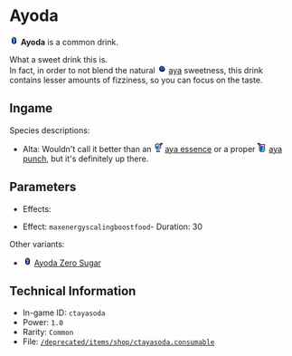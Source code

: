 # Ayoda

<img src="https://raw.githubusercontent.com/Ceterai/Enternia/main/deprecated/items/shop/ctayasoda.png" alt="Ayoda icon" loading="lazy" height=16px width="auto" /> **Ayoda** is a common drink.

What a sweet drink this is.  
In fact, in order to not blend the natural <img src="https://raw.githubusercontent.com/Ceterai/Enternia/main/items/generic/produce/ct_aya.png" alt="Aya icon" loading="lazy" height=16px width="auto" /> [aya](https://ceterai.github.io/MyEnternia/Wiki/Aya) sweetness, this drink contains lesser amounts of fizziness, so you can focus on the taste.

## Ingame

Species descriptions:

- Alta: Wouldn't call it better than an <img src="https://raw.githubusercontent.com/Ceterai/Enternia/main/items/generic/food/tier1/ct_aya_fresh.png" alt="Aya Essence icon" loading="lazy" height=16px width="auto" /> [aya essence](https://ceterai.github.io/MyEnternia/Wiki/AyaEssence) or a proper <img src="https://raw.githubusercontent.com/Ceterai/Enternia/main/items/generic/food/tier3/ct_aya_punch.png" alt="Aya Punch icon" loading="lazy" height=16px width="auto" /> [aya punch](https://ceterai.github.io/MyEnternia/Wiki/AyaPunch), but it's definitely up there.

## Parameters

- Effects: 

- Effect: `maxenergyscalingboostfood`- Duration: 30

Other variants:

- <img src="https://raw.githubusercontent.com/Ceterai/Enternia/main/deprecated/items/shop/ctayasoda.png" alt="Ayoda Zero Sugar icon" loading="lazy" height=16px width="auto" /> [Ayoda Zero Sugar](https://ceterai.github.io/MyEnternia/Wiki/AyodaZeroSugar)

## Technical Information

- In-game ID: `ctayasoda`
- Power: `1.0`
- Rarity: `Common`
- File: [`/deprecated/items/shop/ctayasoda.consumable`](https://github.com/Ceterai/Enternia/blob/main/deprecated/items/shop/ctayasoda.consumable)

